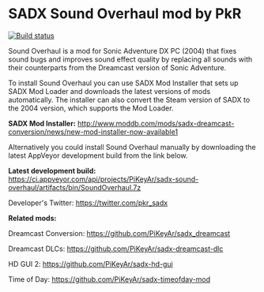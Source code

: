 # SADX Sound Overhaul mod by PkR

[![Build status](https://ci.appveyor.com/api/projects/status/ms93evh2smwoc0mb?svg=true)](https://ci.appveyor.com/project/PiKeyAr/sadx-sound-overhaul)

Sound Overhaul is a mod for Sonic Adventure DX PC (2004) that fixes sound bugs and improves sound effect quality by replacing all sounds with their counterparts from the Dreamcast version of Sonic Adventure. 

To install Sound Overhaul you can use SADX Mod Installer that sets up SADX Mod Loader and downloads the latest versions of mods automatically. The installer can also convert the Steam version of SADX to the 2004 version, which supports the Mod Loader. 

**SADX Mod Installer:** http://www.moddb.com/mods/sadx-dreamcast-conversion/news/new-mod-installer-now-available1

Alternatively you could install Sound Overhaul manually by downloading the latest AppVeyor development build from the link below.

**Latest development build:** https://ci.appveyor.com/api/projects/PiKeyAr/sadx-sound-overhaul/artifacts/bin/SoundOverhaul.7z 

Developer's Twitter: https://twitter.com/pkr_sadx

**Related mods:**

Dreamcast Conversion: https://github.com/PiKeyAr/sadx_dreamcast

Dreamcast DLCs: https://github.com/PiKeyAr/sadx-dreamcast-dlc

HD GUI 2: https://github.com/PiKeyAr/sadx-hd-gui

Time of Day: https://github.com/PiKeyAr/sadx-timeofday-mod
